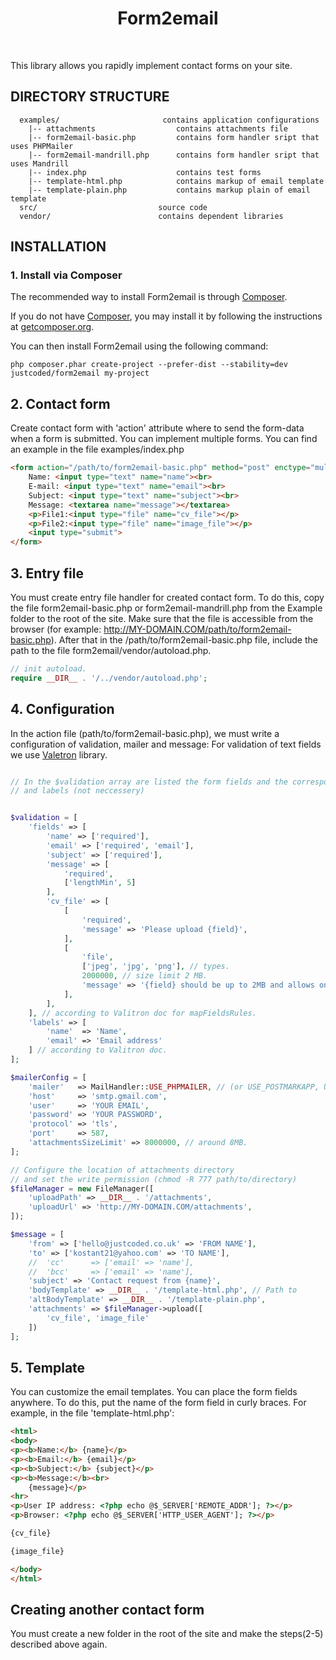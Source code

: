 <p align="center">
    <h1 align="center">Form2email</h1>
    <br>
</p>

This library allows you rapidly implement contact forms on your site.

DIRECTORY STRUCTURE
-------------------

      examples/                       contains application configurations 
        |-- attachments                  contains attachments file
        |-- form2email-basic.php         contains form handler sript that uses PHPMailer
        |-- form2email-mandrill.php      contains form handler sript that uses Mandrill
        |-- index.php                    contains test forms
        |-- template-html.php            contains markup of email template
        |-- template-plain.php           contains markup plain of email template
      src/                           source code
      vendor/                        contains dependent libraries

INSTALLATION
------------

### 1. Install via Composer

The recommended way to install Form2email is through
[Composer](http://getcomposer.org).

If you do not have [Composer](http://getcomposer.org/), you may install it by following the instructions
at [getcomposer.org](http://getcomposer.org/doc/00-intro.md#installation-nix).

You can then install Form2email using the following command:

~~~
php composer.phar create-project --prefer-dist --stability=dev justcoded/form2email my-project
~~~

## 2. Contact form
Create contact form with 'action' attribute where to send the form-data when a form is submitted. You can implement 
multiple forms. You can find an example in the file examples/index.php

```html
<form action="/path/to/form2email-basic.php" method="post" enctype="multipart/form-data">
    Name: <input type="text" name="name"><br>
    E-mail: <input type="text" name="email"><br>
    Subject: <input type="text" name="subject"><br>
	Message: <textarea name="message"></textarea>
    <p>File1:<input type="file" name="cv_file"></p>
    <p>File2:<input type="file" name="image_file"></p>
    <input type="submit">
</form>
```

## 3. Entry file

You must create entry file handler for created contact form. To do this, copy the file 
form2email-basic.php or form2email-mandrill.php from the Example folder to the root of the site. 
Make sure that the file is accessible from the browser (for example: http://MY-DOMAIN.COM/path/to/form2email-basic.php).
After that in the /path/to/form2email-basic.php file, include the path to the file form2email/vendor/autoload.php.

```php
// init autoload.
require __DIR__ . '/../vendor/autoload.php';
```

## 4. Configuration

In the action file (path/to/form2email-basic.php), we must write a configuration of validation, mailer and message:
 For validation of text fields we use [Valetron](https://github.com/vlucas/valitron#built-in-validation-rules) library.
 
```php

// In the $validation array are listed the form fields and the corresponding rule 
// and labels (not neccessery)


$validation = [
    'fields' => [
        'name' => ['required'],
        'email' => ['required', 'email'],
        'subject' => ['required'],
        'message' => [
            'required',
            ['lengthMin', 5]
        ],
        'cv_file' => [
            [
                'required',
                'message' => 'Please upload {field}',
            ],
            [
                'file',
                ['jpeg', 'jpg', 'png'], // types.
                2000000, // size limit 2 MB.
                'message' => '{field} should be up to 2MB and allows only file types jpeg, png.',
            ],
        ],
    ], // according to Valitron doc for mapFieldsRules.
    'labels' => [
        'name'  => 'Name',
        'email' => 'Email address'
    ] // according to Valitron doc.
];

$mailerConfig = [
    'mailer'   => MailHandler::USE_PHPMAILER, // (or USE_POSTMARKAPP, USE_MANDRILL)
    'host'     => 'smtp.gmail.com',
    'user'     => 'YOUR EMAIL',
    'password' => 'YOUR PASSWORD',
    'protocol' => 'tls',
    'port'     => 587,
    'attachmentsSizeLimit' => 8000000, // around 8MB.
];

// Configure the location of attachments directory 
// and set the write permission (chmod -R 777 path/to/directory)
$fileManager = new FileManager([
    'uploadPath' => __DIR__ . '/attachments',
    'uploadUrl' => 'http://MY-DOMAIN.COM/attachments',
]);

$message = [
    'from' => ['hello@justcoded.co.uk' => 'FROM NAME'],
    'to' => ['kostant21@yahoo.com' => 'TO NAME'],
    //	'cc'      => ['email' => 'name'],
    //	'bcc'     => ['email' => 'name'],
    'subject' => 'Contact request from {name}',
    'bodyTemplate' => __DIR__ . '/template-html.php', // Path to 
    'altBodyTemplate' => __DIR__ . '/template-plain.php',
    'attachments' => $fileManager->upload([
        'cv_file', 'image_file'
    ])
];
```
## 5. Template
You can customize the email templates. You can place the form fields anywhere. To do this, put the name of the form 
field in curly braces. For example, in the file 'template-html.php':

```html
<html>
<body>
<p><b>Name:</b> {name}</p>
<p><b>Email:</b> {email}</p>
<p><b>Subject:</b> {subject}</p>
<p><b>Message:</b><br>
	{message}</p>
<hr>
<p>User IP address: <?php echo @$_SERVER['REMOTE_ADDR']; ?></p>
<p>Browser: <?php echo @$_SERVER['HTTP_USER_AGENT']; ?></p>

{cv_file}

{image_file}

</body>
</html>
```

Creating another contact form
-----------------------------

You must create a new folder in the root of the site and make the steps(2-5) described above again.
